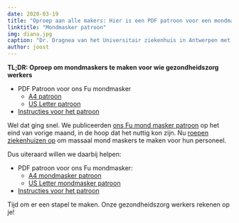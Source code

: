 ```yaml
---
date: 2020-03-19
title: "Oproep aan alle makers: Hier is een PDF patroon voor een mondmasker; Laten we samen aan de slag gaan"
linktitle: "Mondmasker patroon"
img: diana.jpg
caption: "Dr. Dragnea van het Universitair ziekenhuis in Antwerpen met een Fu mondmasker"
author: joost
---
```


<Note>

**TL;DR: Oproep om mondmaskers te maken voor wie gezondheidszorg werkers**

 - PDF Patroon voor ons Fu mondmasker
    - [A4 patroon](/fu-facemask-freesewing.org.a4.pdf)
    - [US Letter patroon](/fu-facemask-freesewing.org.letter.pdf)
 - [Instructies voor het patroon](/docs/patterns/fu/instructions/)

</Note>

<YouTube id='VcQ69_ANsRA' />

Wel dat ging snel. We publiceerden [ons Fu mond masker patroon](/designs/fu/) op het eind van vorige maand, in de hoop dat het nuttig kon zijn. Nu [roepen ziekenhuizen op](https://www.uza.be/mondmaskers) om massaal mond maskers te maken voor hun personeel.

Dus uiteraard willen we daarbij helpen:

 - PDF patroon voor ons Fu mondmasker:
   - [A4 mondmasker patroon](/fu-facemask-freesewing.org.a4.pdf)
   - [US Letter mondmasker patroon](/fu-facemask-freesewing.org.letter.pdf)
 - [Instructies voor het patroon](/docs/patterns/fu/instructions/)

Tijd om er een stapel te maken. Onze gezondheidszorg werkers rekenen op je!


